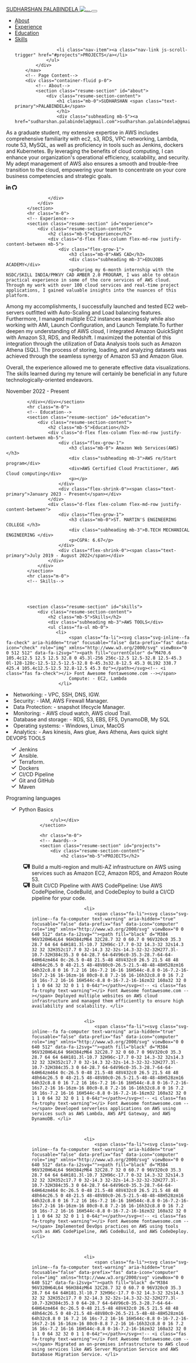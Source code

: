 
<html lang="en" class="fontawesome-i2svg-active fontawesome-i2svg-complete"><head>
        <meta charset="utf-8">
        <meta name="viewport" content="width=device-width, initial-scale=1, shrink-to-fit=no">
        <meta name="description" content="">
        <meta name="author" content="">
        <title>SUDHARSHAN PALABINDELA</title>
        <style type="text/css">:host,:root{--fa-font-solid:normal 900 1em/1 "Font Awesome 6 Solid";--fa-font-regular:normal 400 1em/1 "Font Awesome 6 Regular";--fa-font-light:normal 300 1em/1 "Font Awesome 6 Light";--fa-font-thin:normal 100 1em/1 "Font Awesome 6 Thin";--fa-font-duotone:normal 900 1em/1 "Font Awesome 6 Duotone";--fa-font-sharp-solid:normal 900 1em/1 "Font Awesome 6 Sharp";--fa-font-sharp-regular:normal 400 1em/1 "Font Awesome 6 Sharp";--fa-font-brands:normal 400 1em/1 "Font Awesome 6 Brands"}svg:not(:host).svg-inline--fa,svg:not(:root).svg-inline--fa{overflow:visible;box-sizing:content-box}.svg-inline--fa{display:var(--fa-display,inline-block);height:1em;overflow:visible;vertical-align:-.125em}.svg-inline--fa.fa-2xs{vertical-align:.1em}.svg-inline--fa.fa-xs{vertical-align:0}.svg-inline--fa.fa-sm{vertical-align:-.0714285705em}.svg-inline--fa.fa-lg{vertical-align:-.2em}.svg-inline--fa.fa-xl{vertical-align:-.25em}.svg-inline--fa.fa-2xl{vertical-align:-.3125em}.svg-inline--fa.fa-pull-left{margin-right:var(--fa-pull-margin,.3em);width:auto}.svg-inline--fa.fa-pull-right{margin-left:var(--fa-pull-margin,.3em);width:auto}.svg-inline--fa.fa-li{width:var(--fa-li-width,2em);top:.25em}.svg-inline--fa.fa-fw{width:var(--fa-fw-width,1.25em)}.fa-layers svg.svg-inline--fa{bottom:0;left:0;margin:auto;position:absolute;right:0;top:0}.fa-layers-counter,.fa-layers-text{display:inline-block;position:absolute;text-align:center}.fa-layers{display:inline-block;height:1em;position:relative;text-align:center;vertical-align:-.125em;width:1em}.fa-layers svg.svg-inline--fa{-webkit-transform-origin:center center;transform-origin:center center}.fa-layers-text{left:50%;top:50%;-webkit-transform:translate(-50%,-50%);transform:translate(-50%,-50%);-webkit-transform-origin:center center;transform-origin:center center}.fa-layers-counter{background-color:var(--fa-counter-background-color,#ff253a);border-radius:var(--fa-counter-border-radius,1em);box-sizing:border-box;color:var(--fa-inverse,#fff);line-height:var(--fa-counter-line-height,1);max-width:var(--fa-counter-max-width,5em);min-width:var(--fa-counter-min-width,1.5em);overflow:hidden;padding:var(--fa-counter-padding,.25em .5em);right:var(--fa-right,0);text-overflow:ellipsis;top:var(--fa-top,0);-webkit-transform:scale(var(--fa-counter-scale,.25));transform:scale(var(--fa-counter-scale,.25));-webkit-transform-origin:top right;transform-origin:top right}.fa-layers-bottom-right{bottom:var(--fa-bottom,0);right:var(--fa-right,0);top:auto;-webkit-transform:scale(var(--fa-layers-scale,.25));transform:scale(var(--fa-layers-scale,.25));-webkit-transform-origin:bottom right;transform-origin:bottom right}.fa-layers-bottom-left{bottom:var(--fa-bottom,0);left:var(--fa-left,0);right:auto;top:auto;-webkit-transform:scale(var(--fa-layers-scale,.25));transform:scale(var(--fa-layers-scale,.25));-webkit-transform-origin:bottom left;transform-origin:bottom left}.fa-layers-top-right{top:var(--fa-top,0);right:var(--fa-right,0);-webkit-transform:scale(var(--fa-layers-scale,.25));transform:scale(var(--fa-layers-scale,.25));-webkit-transform-origin:top right;transform-origin:top right}.fa-layers-top-left{left:var(--fa-left,0);right:auto;top:var(--fa-top,0);-webkit-transform:scale(var(--fa-layers-scale,.25));transform:scale(var(--fa-layers-scale,.25));-webkit-transform-origin:top left;transform-origin:top left}.fa-1x{font-size:1em}.fa-2x{font-size:2em}.fa-3x{font-size:3em}.fa-4x{font-size:4em}.fa-5x{font-size:5em}.fa-6x{font-size:6em}.fa-7x{font-size:7em}.fa-8x{font-size:8em}.fa-9x{font-size:9em}.fa-10x{font-size:10em}.fa-2xs{font-size:.625em;line-height:.1em;vertical-align:.225em}.fa-xs{font-size:.75em;line-height:.0833333337em;vertical-align:.125em}.fa-sm{font-size:.875em;line-height:.0714285718em;vertical-align:.0535714295em}.fa-lg{font-size:1.25em;line-height:.05em;vertical-align:-.075em}.fa-xl{font-size:1.5em;line-height:.0416666682em;vertical-align:-.125em}.fa-2xl{font-size:2em;line-height:.03125em;vertical-align:-.1875em}.fa-fw{text-align:center;width:1.25em}.fa-ul{list-style-type:none;margin-left:var(--fa-li-margin,2.5em);padding-left:0}.fa-ul>li{position:relative}.fa-li{left:calc(var(--fa-li-width,2em) * -1);position:absolute;text-align:center;width:var(--fa-li-width,2em);line-height:inherit}.fa-border{border-color:var(--fa-border-color,#eee);border-radius:var(--fa-border-radius,.1em);border-style:var(--fa-border-style,solid);border-width:var(--fa-border-width,.08em);padding:var(--fa-border-padding,.2em .25em .15em)}.fa-pull-left{float:left;margin-right:var(--fa-pull-margin,.3em)}.fa-pull-right{float:right;margin-left:var(--fa-pull-margin,.3em)}.fa-beat{-webkit-animation-name:fa-beat;animation-name:fa-beat;-webkit-animation-delay:var(--fa-animation-delay,0s);animation-delay:var(--fa-animation-delay,0s);-webkit-animation-direction:var(--fa-animation-direction,normal);animation-direction:var(--fa-animation-direction,normal);-webkit-animation-duration:var(--fa-animation-duration,1s);animation-duration:var(--fa-animation-duration,1s);-webkit-animation-iteration-count:var(--fa-animation-iteration-count,infinite);animation-iteration-count:var(--fa-animation-iteration-count,infinite);-webkit-animation-timing-function:var(--fa-animation-timing,ease-in-out);animation-timing-function:var(--fa-animation-timing,ease-in-out)}.fa-bounce{-webkit-animation-name:fa-bounce;animation-name:fa-bounce;-webkit-animation-delay:var(--fa-animation-delay,0s);animation-delay:var(--fa-animation-delay,0s);-webkit-animation-direction:var(--fa-animation-direction,normal);animation-direction:var(--fa-animation-direction,normal);-webkit-animation-duration:var(--fa-animation-duration,1s);animation-duration:var(--fa-animation-duration,1s);-webkit-animation-iteration-count:var(--fa-animation-iteration-count,infinite);animation-iteration-count:var(--fa-animation-iteration-count,infinite);-webkit-animation-timing-function:var(--fa-animation-timing,cubic-bezier(.28,.84,.42,1));animation-timing-function:var(--fa-animation-timing,cubic-bezier(.28,.84,.42,1))}.fa-fade{-webkit-animation-name:fa-fade;animation-name:fa-fade;-webkit-animation-delay:var(--fa-animation-delay,0s);animation-delay:var(--fa-animation-delay,0s);-webkit-animation-direction:var(--fa-animation-direction,normal);animation-direction:var(--fa-animation-direction,normal);-webkit-animation-duration:var(--fa-animation-duration,1s);animation-duration:var(--fa-animation-duration,1s);-webkit-animation-iteration-count:var(--fa-animation-iteration-count,infinite);animation-iteration-count:var(--fa-animation-iteration-count,infinite);-webkit-animation-timing-function:var(--fa-animation-timing,cubic-bezier(.4,0,.6,1));animation-timing-function:var(--fa-animation-timing,cubic-bezier(.4,0,.6,1))}.fa-beat-fade{-webkit-animation-name:fa-beat-fade;animation-name:fa-beat-fade;-webkit-animation-delay:var(--fa-animation-delay,0s);animation-delay:var(--fa-animation-delay,0s);-webkit-animation-direction:var(--fa-animation-direction,normal);animation-direction:var(--fa-animation-direction,normal);-webkit-animation-duration:var(--fa-animation-duration,1s);animation-duration:var(--fa-animation-duration,1s);-webkit-animation-iteration-count:var(--fa-animation-iteration-count,infinite);animation-iteration-count:var(--fa-animation-iteration-count,infinite);-webkit-animation-timing-function:var(--fa-animation-timing,cubic-bezier(.4,0,.6,1));animation-timing-function:var(--fa-animation-timing,cubic-bezier(.4,0,.6,1))}.fa-flip{-webkit-animation-name:fa-flip;animation-name:fa-flip;-webkit-animation-delay:var(--fa-animation-delay,0s);animation-delay:var(--fa-animation-delay,0s);-webkit-animation-direction:var(--fa-animation-direction,normal);animation-direction:var(--fa-animation-direction,normal);-webkit-animation-duration:var(--fa-animation-duration,1s);animation-duration:var(--fa-animation-duration,1s);-webkit-animation-iteration-count:var(--fa-animation-iteration-count,infinite);animation-iteration-count:var(--fa-animation-iteration-count,infinite);-webkit-animation-timing-function:var(--fa-animation-timing,ease-in-out);animation-timing-function:var(--fa-animation-timing,ease-in-out)}.fa-shake{-webkit-animation-name:fa-shake;animation-name:fa-shake;-webkit-animation-delay:var(--fa-animation-delay,0s);animation-delay:var(--fa-animation-delay,0s);-webkit-animation-direction:var(--fa-animation-direction,normal);animation-direction:var(--fa-animation-direction,normal);-webkit-animation-duration:var(--fa-animation-duration,1s);animation-duration:var(--fa-animation-duration,1s);-webkit-animation-iteration-count:var(--fa-animation-iteration-count,infinite);animation-iteration-count:var(--fa-animation-iteration-count,infinite);-webkit-animation-timing-function:var(--fa-animation-timing,linear);animation-timing-function:var(--fa-animation-timing,linear)}.fa-spin{-webkit-animation-name:fa-spin;animation-name:fa-spin;-webkit-animation-delay:var(--fa-animation-delay,0s);animation-delay:var(--fa-animation-delay,0s);-webkit-animation-direction:var(--fa-animation-direction,normal);animation-direction:var(--fa-animation-direction,normal);-webkit-animation-duration:var(--fa-animation-duration,2s);animation-duration:var(--fa-animation-duration,2s);-webkit-animation-iteration-count:var(--fa-animation-iteration-count,infinite);animation-iteration-count:var(--fa-animation-iteration-count,infinite);-webkit-animation-timing-function:var(--fa-animation-timing,linear);animation-timing-function:var(--fa-animation-timing,linear)}.fa-spin-reverse{--fa-animation-direction:reverse}.fa-pulse,.fa-spin-pulse{-webkit-animation-name:fa-spin;animation-name:fa-spin;-webkit-animation-direction:var(--fa-animation-direction,normal);animation-direction:var(--fa-animation-direction,normal);-webkit-animation-duration:var(--fa-animation-duration,1s);animation-duration:var(--fa-animation-duration,1s);-webkit-animation-iteration-count:var(--fa-animation-iteration-count,infinite);animation-iteration-count:var(--fa-animation-iteration-count,infinite);-webkit-animation-timing-function:var(--fa-animation-timing,steps(8));animation-timing-function:var(--fa-animation-timing,steps(8))}@media (prefers-reduced-motion:reduce){.fa-beat,.fa-beat-fade,.fa-bounce,.fa-fade,.fa-flip,.fa-pulse,.fa-shake,.fa-spin,.fa-spin-pulse{-webkit-animation-delay:-1ms;animation-delay:-1ms;-webkit-animation-duration:1ms;animation-duration:1ms;-webkit-animation-iteration-count:1;animation-iteration-count:1;-webkit-transition-delay:0s;transition-delay:0s;-webkit-transition-duration:0s;transition-duration:0s}}@-webkit-keyframes fa-beat{0%,90%{-webkit-transform:scale(1);transform:scale(1)}45%{-webkit-transform:scale(var(--fa-beat-scale,1.25));transform:scale(var(--fa-beat-scale,1.25))}}@keyframes fa-beat{0%,90%{-webkit-transform:scale(1);transform:scale(1)}45%{-webkit-transform:scale(var(--fa-beat-scale,1.25));transform:scale(var(--fa-beat-scale,1.25))}}@-webkit-keyframes fa-bounce{0%{-webkit-transform:scale(1,1) translateY(0);transform:scale(1,1) translateY(0)}10%{-webkit-transform:scale(var(--fa-bounce-start-scale-x,1.1),var(--fa-bounce-start-scale-y,.9)) translateY(0);transform:scale(var(--fa-bounce-start-scale-x,1.1),var(--fa-bounce-start-scale-y,.9)) translateY(0)}30%{-webkit-transform:scale(var(--fa-bounce-jump-scale-x,.9),var(--fa-bounce-jump-scale-y,1.1)) translateY(var(--fa-bounce-height,-.5em));transform:scale(var(--fa-bounce-jump-scale-x,.9),var(--fa-bounce-jump-scale-y,1.1)) translateY(var(--fa-bounce-height,-.5em))}50%{-webkit-transform:scale(var(--fa-bounce-land-scale-x,1.05),var(--fa-bounce-land-scale-y,.95)) translateY(0);transform:scale(var(--fa-bounce-land-scale-x,1.05),var(--fa-bounce-land-scale-y,.95)) translateY(0)}57%{-webkit-transform:scale(1,1) translateY(var(--fa-bounce-rebound,-.125em));transform:scale(1,1) translateY(var(--fa-bounce-rebound,-.125em))}64%{-webkit-transform:scale(1,1) translateY(0);transform:scale(1,1) translateY(0)}100%{-webkit-transform:scale(1,1) translateY(0);transform:scale(1,1) translateY(0)}}@keyframes fa-bounce{0%{-webkit-transform:scale(1,1) translateY(0);transform:scale(1,1) translateY(0)}10%{-webkit-transform:scale(var(--fa-bounce-start-scale-x,1.1),var(--fa-bounce-start-scale-y,.9)) translateY(0);transform:scale(var(--fa-bounce-start-scale-x,1.1),var(--fa-bounce-start-scale-y,.9)) translateY(0)}30%{-webkit-transform:scale(var(--fa-bounce-jump-scale-x,.9),var(--fa-bounce-jump-scale-y,1.1)) translateY(var(--fa-bounce-height,-.5em));transform:scale(var(--fa-bounce-jump-scale-x,.9),var(--fa-bounce-jump-scale-y,1.1)) translateY(var(--fa-bounce-height,-.5em))}50%{-webkit-transform:scale(var(--fa-bounce-land-scale-x,1.05),var(--fa-bounce-land-scale-y,.95)) translateY(0);transform:scale(var(--fa-bounce-land-scale-x,1.05),var(--fa-bounce-land-scale-y,.95)) translateY(0)}57%{-webkit-transform:scale(1,1) translateY(var(--fa-bounce-rebound,-.125em));transform:scale(1,1) translateY(var(--fa-bounce-rebound,-.125em))}64%{-webkit-transform:scale(1,1) translateY(0);transform:scale(1,1) translateY(0)}100%{-webkit-transform:scale(1,1) translateY(0);transform:scale(1,1) translateY(0)}}@-webkit-keyframes fa-fade{50%{opacity:var(--fa-fade-opacity,.4)}}@keyframes fa-fade{50%{opacity:var(--fa-fade-opacity,.4)}}@-webkit-keyframes fa-beat-fade{0%,100%{opacity:var(--fa-beat-fade-opacity,.4);-webkit-transform:scale(1);transform:scale(1)}50%{opacity:1;-webkit-transform:scale(var(--fa-beat-fade-scale,1.125));transform:scale(var(--fa-beat-fade-scale,1.125))}}@keyframes fa-beat-fade{0%,100%{opacity:var(--fa-beat-fade-opacity,.4);-webkit-transform:scale(1);transform:scale(1)}50%{opacity:1;-webkit-transform:scale(var(--fa-beat-fade-scale,1.125));transform:scale(var(--fa-beat-fade-scale,1.125))}}@-webkit-keyframes fa-flip{50%{-webkit-transform:rotate3d(var(--fa-flip-x,0),var(--fa-flip-y,1),var(--fa-flip-z,0),var(--fa-flip-angle,-180deg));transform:rotate3d(var(--fa-flip-x,0),var(--fa-flip-y,1),var(--fa-flip-z,0),var(--fa-flip-angle,-180deg))}}@keyframes fa-flip{50%{-webkit-transform:rotate3d(var(--fa-flip-x,0),var(--fa-flip-y,1),var(--fa-flip-z,0),var(--fa-flip-angle,-180deg));transform:rotate3d(var(--fa-flip-x,0),var(--fa-flip-y,1),var(--fa-flip-z,0),var(--fa-flip-angle,-180deg))}}@-webkit-keyframes fa-shake{0%{-webkit-transform:rotate(-15deg);transform:rotate(-15deg)}4%{-webkit-transform:rotate(15deg);transform:rotate(15deg)}24%,8%{-webkit-transform:rotate(-18deg);transform:rotate(-18deg)}12%,28%{-webkit-transform:rotate(18deg);transform:rotate(18deg)}16%{-webkit-transform:rotate(-22deg);transform:rotate(-22deg)}20%{-webkit-transform:rotate(22deg);transform:rotate(22deg)}32%{-webkit-transform:rotate(-12deg);transform:rotate(-12deg)}36%{-webkit-transform:rotate(12deg);transform:rotate(12deg)}100%,40%{-webkit-transform:rotate(0);transform:rotate(0)}}@keyframes fa-shake{0%{-webkit-transform:rotate(-15deg);transform:rotate(-15deg)}4%{-webkit-transform:rotate(15deg);transform:rotate(15deg)}24%,8%{-webkit-transform:rotate(-18deg);transform:rotate(-18deg)}12%,28%{-webkit-transform:rotate(18deg);transform:rotate(18deg)}16%{-webkit-transform:rotate(-22deg);transform:rotate(-22deg)}20%{-webkit-transform:rotate(22deg);transform:rotate(22deg)}32%{-webkit-transform:rotate(-12deg);transform:rotate(-12deg)}36%{-webkit-transform:rotate(12deg);transform:rotate(12deg)}100%,40%{-webkit-transform:rotate(0);transform:rotate(0)}}@-webkit-keyframes fa-spin{0%{-webkit-transform:rotate(0);transform:rotate(0)}100%{-webkit-transform:rotate(360deg);transform:rotate(360deg)}}@keyframes fa-spin{0%{-webkit-transform:rotate(0);transform:rotate(0)}100%{-webkit-transform:rotate(360deg);transform:rotate(360deg)}}.fa-rotate-90{-webkit-transform:rotate(90deg);transform:rotate(90deg)}.fa-rotate-180{-webkit-transform:rotate(180deg);transform:rotate(180deg)}.fa-rotate-270{-webkit-transform:rotate(270deg);transform:rotate(270deg)}.fa-flip-horizontal{-webkit-transform:scale(-1,1);transform:scale(-1,1)}.fa-flip-vertical{-webkit-transform:scale(1,-1);transform:scale(1,-1)}.fa-flip-both,.fa-flip-horizontal.fa-flip-vertical{-webkit-transform:scale(-1,-1);transform:scale(-1,-1)}.fa-rotate-by{-webkit-transform:rotate(var(--fa-rotate-angle,none));transform:rotate(var(--fa-rotate-angle,none))}.fa-stack{display:inline-block;vertical-align:middle;height:2em;position:relative;width:2.5em}.fa-stack-1x,.fa-stack-2x{bottom:0;left:0;margin:auto;position:absolute;right:0;top:0;z-index:var(--fa-stack-z-index,auto)}.svg-inline--fa.fa-stack-1x{height:1em;width:1.25em}.svg-inline--fa.fa-stack-2x{height:2em;width:2.5em}.fa-inverse{color:var(--fa-inverse,#fff)}.fa-sr-only,.sr-only{position:absolute;width:1px;height:1px;padding:0;margin:-1px;overflow:hidden;clip:rect(0,0,0,0);white-space:nowrap;border-width:0}.fa-sr-only-focusable:not(:focus),.sr-only-focusable:not(:focus){position:absolute;width:1px;height:1px;padding:0;margin:-1px;overflow:hidden;clip:rect(0,0,0,0);white-space:nowrap;border-width:0}.svg-inline--fa .fa-primary{fill:var(--fa-primary-color,currentColor);opacity:var(--fa-primary-opacity,1)}.svg-inline--fa .fa-secondary{fill:var(--fa-secondary-color,currentColor);opacity:var(--fa-secondary-opacity,.4)}.svg-inline--fa.fa-swap-opacity .fa-primary{opacity:var(--fa-secondary-opacity,.4)}.svg-inline--fa.fa-swap-opacity .fa-secondary{opacity:var(--fa-primary-opacity,1)}.svg-inline--fa mask .fa-primary,.svg-inline--fa mask .fa-secondary{fill:#000}.fa-duotone.fa-inverse,.fad.fa-inverse{color:var(--fa-inverse,#fff)}</style><style type="text/css">:host,:root{--fa-font-solid:normal 900 1em/1 "Font Awesome 6 Solid";--fa-font-regular:normal 400 1em/1 "Font Awesome 6 Regular";--fa-font-light:normal 300 1em/1 "Font Awesome 6 Light";--fa-font-thin:normal 100 1em/1 "Font Awesome 6 Thin";--fa-font-duotone:normal 900 1em/1 "Font Awesome 6 Duotone";--fa-font-sharp-solid:normal 900 1em/1 "Font Awesome 6 Sharp";--fa-font-sharp-regular:normal 400 1em/1 "Font Awesome 6 Sharp";--fa-font-brands:normal 400 1em/1 "Font Awesome 6 Brands"}svg:not(:host).svg-inline--fa,svg:not(:root).svg-inline--fa{overflow:visible;box-sizing:content-box}.svg-inline--fa{display:var(--fa-display,inline-block);height:1em;overflow:visible;vertical-align:-.125em}.svg-inline--fa.fa-2xs{vertical-align:.1em}.svg-inline--fa.fa-xs{vertical-align:0}.svg-inline--fa.fa-sm{vertical-align:-.0714285705em}.svg-inline--fa.fa-lg{vertical-align:-.2em}.svg-inline--fa.fa-xl{vertical-align:-.25em}.svg-inline--fa.fa-2xl{vertical-align:-.3125em}.svg-inline--fa.fa-pull-left{margin-right:var(--fa-pull-margin,.3em);width:auto}.svg-inline--fa.fa-pull-right{margin-left:var(--fa-pull-margin,.3em);width:auto}.svg-inline--fa.fa-li{width:var(--fa-li-width,2em);top:.25em}.svg-inline--fa.fa-fw{width:var(--fa-fw-width,1.25em)}.fa-layers svg.svg-inline--fa{bottom:0;left:0;margin:auto;position:absolute;right:0;top:0}.fa-layers-counter,.fa-layers-text{display:inline-block;position:absolute;text-align:center}.fa-layers{display:inline-block;height:1em;position:relative;text-align:center;vertical-align:-.125em;width:1em}.fa-layers svg.svg-inline--fa{-webkit-transform-origin:center center;transform-origin:center center}.fa-layers-text{left:50%;top:50%;-webkit-transform:translate(-50%,-50%);transform:translate(-50%,-50%);-webkit-transform-origin:center center;transform-origin:center center}.fa-layers-counter{background-color:var(--fa-counter-background-color,#ff253a);border-radius:var(--fa-counter-border-radius,1em);box-sizing:border-box;color:var(--fa-inverse,#fff);line-height:var(--fa-counter-line-height,1);max-width:var(--fa-counter-max-width,5em);min-width:var(--fa-counter-min-width,1.5em);overflow:hidden;padding:var(--fa-counter-padding,.25em .5em);right:var(--fa-right,0);text-overflow:ellipsis;top:var(--fa-top,0);-webkit-transform:scale(var(--fa-counter-scale,.25));transform:scale(var(--fa-counter-scale,.25));-webkit-transform-origin:top right;transform-origin:top right}.fa-layers-bottom-right{bottom:var(--fa-bottom,0);right:var(--fa-right,0);top:auto;-webkit-transform:scale(var(--fa-layers-scale,.25));transform:scale(var(--fa-layers-scale,.25));-webkit-transform-origin:bottom right;transform-origin:bottom right}.fa-layers-bottom-left{bottom:var(--fa-bottom,0);left:var(--fa-left,0);right:auto;top:auto;-webkit-transform:scale(var(--fa-layers-scale,.25));transform:scale(var(--fa-layers-scale,.25));-webkit-transform-origin:bottom left;transform-origin:bottom left}.fa-layers-top-right{top:var(--fa-top,0);right:var(--fa-right,0);-webkit-transform:scale(var(--fa-layers-scale,.25));transform:scale(var(--fa-layers-scale,.25));-webkit-transform-origin:top right;transform-origin:top right}.fa-layers-top-left{left:var(--fa-left,0);right:auto;top:var(--fa-top,0);-webkit-transform:scale(var(--fa-layers-scale,.25));transform:scale(var(--fa-layers-scale,.25));-webkit-transform-origin:top left;transform-origin:top left}.fa-1x{font-size:1em}.fa-2x{font-size:2em}.fa-3x{font-size:3em}.fa-4x{font-size:4em}.fa-5x{font-size:5em}.fa-6x{font-size:6em}.fa-7x{font-size:7em}.fa-8x{font-size:8em}.fa-9x{font-size:9em}.fa-10x{font-size:10em}.fa-2xs{font-size:.625em;line-height:.1em;vertical-align:.225em}.fa-xs{font-size:.75em;line-height:.0833333337em;vertical-align:.125em}.fa-sm{font-size:.875em;line-height:.0714285718em;vertical-align:.0535714295em}.fa-lg{font-size:1.25em;line-height:.05em;vertical-align:-.075em}.fa-xl{font-size:1.5em;line-height:.0416666682em;vertical-align:-.125em}.fa-2xl{font-size:2em;line-height:.03125em;vertical-align:-.1875em}.fa-fw{text-align:center;width:1.25em}.fa-ul{list-style-type:none;margin-left:var(--fa-li-margin,2.5em);padding-left:0}.fa-ul>li{position:relative}.fa-li{left:calc(var(--fa-li-width,2em) * -1);position:absolute;text-align:center;width:var(--fa-li-width,2em);line-height:inherit}.fa-border{border-color:var(--fa-border-color,#eee);border-radius:var(--fa-border-radius,.1em);border-style:var(--fa-border-style,solid);border-width:var(--fa-border-width,.08em);padding:var(--fa-border-padding,.2em .25em .15em)}.fa-pull-left{float:left;margin-right:var(--fa-pull-margin,.3em)}.fa-pull-right{float:right;margin-left:var(--fa-pull-margin,.3em)}.fa-beat{-webkit-animation-name:fa-beat;animation-name:fa-beat;-webkit-animation-delay:var(--fa-animation-delay,0s);animation-delay:var(--fa-animation-delay,0s);-webkit-animation-direction:var(--fa-animation-direction,normal);animation-direction:var(--fa-animation-direction,normal);-webkit-animation-duration:var(--fa-animation-duration,1s);animation-duration:var(--fa-animation-duration,1s);-webkit-animation-iteration-count:var(--fa-animation-iteration-count,infinite);animation-iteration-count:var(--fa-animation-iteration-count,infinite);-webkit-animation-timing-function:var(--fa-animation-timing,ease-in-out);animation-timing-function:var(--fa-animation-timing,ease-in-out)}.fa-bounce{-webkit-animation-name:fa-bounce;animation-name:fa-bounce;-webkit-animation-delay:var(--fa-animation-delay,0s);animation-delay:var(--fa-animation-delay,0s);-webkit-animation-direction:var(--fa-animation-direction,normal);animation-direction:var(--fa-animation-direction,normal);-webkit-animation-duration:var(--fa-animation-duration,1s);animation-duration:var(--fa-animation-duration,1s);-webkit-animation-iteration-count:var(--fa-animation-iteration-count,infinite);animation-iteration-count:var(--fa-animation-iteration-count,infinite);-webkit-animation-timing-function:var(--fa-animation-timing,cubic-bezier(.28,.84,.42,1));animation-timing-function:var(--fa-animation-timing,cubic-bezier(.28,.84,.42,1))}.fa-fade{-webkit-animation-name:fa-fade;animation-name:fa-fade;-webkit-animation-delay:var(--fa-animation-delay,0s);animation-delay:var(--fa-animation-delay,0s);-webkit-animation-direction:var(--fa-animation-direction,normal);animation-direction:var(--fa-animation-direction,normal);-webkit-animation-duration:var(--fa-animation-duration,1s);animation-duration:var(--fa-animation-duration,1s);-webkit-animation-iteration-count:var(--fa-animation-iteration-count,infinite);animation-iteration-count:var(--fa-animation-iteration-count,infinite);-webkit-animation-timing-function:var(--fa-animation-timing,cubic-bezier(.4,0,.6,1));animation-timing-function:var(--fa-animation-timing,cubic-bezier(.4,0,.6,1))}.fa-beat-fade{-webkit-animation-name:fa-beat-fade;animation-name:fa-beat-fade;-webkit-animation-delay:var(--fa-animation-delay,0s);animation-delay:var(--fa-animation-delay,0s);-webkit-animation-direction:var(--fa-animation-direction,normal);animation-direction:var(--fa-animation-direction,normal);-webkit-animation-duration:var(--fa-animation-duration,1s);animation-duration:var(--fa-animation-duration,1s);-webkit-animation-iteration-count:var(--fa-animation-iteration-count,infinite);animation-iteration-count:var(--fa-animation-iteration-count,infinite);-webkit-animation-timing-function:var(--fa-animation-timing,cubic-bezier(.4,0,.6,1));animation-timing-function:var(--fa-animation-timing,cubic-bezier(.4,0,.6,1))}.fa-flip{-webkit-animation-name:fa-flip;animation-name:fa-flip;-webkit-animation-delay:var(--fa-animation-delay,0s);animation-delay:var(--fa-animation-delay,0s);-webkit-animation-direction:var(--fa-animation-direction,normal);animation-direction:var(--fa-animation-direction,normal);-webkit-animation-duration:var(--fa-animation-duration,1s);animation-duration:var(--fa-animation-duration,1s);-webkit-animation-iteration-count:var(--fa-animation-iteration-count,infinite);animation-iteration-count:var(--fa-animation-iteration-count,infinite);-webkit-animation-timing-function:var(--fa-animation-timing,ease-in-out);animation-timing-function:var(--fa-animation-timing,ease-in-out)}.fa-shake{-webkit-animation-name:fa-shake;animation-name:fa-shake;-webkit-animation-delay:var(--fa-animation-delay,0s);animation-delay:var(--fa-animation-delay,0s);-webkit-animation-direction:var(--fa-animation-direction,normal);animation-direction:var(--fa-animation-direction,normal);-webkit-animation-duration:var(--fa-animation-duration,1s);animation-duration:var(--fa-animation-duration,1s);-webkit-animation-iteration-count:var(--fa-animation-iteration-count,infinite);animation-iteration-count:var(--fa-animation-iteration-count,infinite);-webkit-animation-timing-function:var(--fa-animation-timing,linear);animation-timing-function:var(--fa-animation-timing,linear)}.fa-spin{-webkit-animation-name:fa-spin;animation-name:fa-spin;-webkit-animation-delay:var(--fa-animation-delay,0s);animation-delay:var(--fa-animation-delay,0s);-webkit-animation-direction:var(--fa-animation-direction,normal);animation-direction:var(--fa-animation-direction,normal);-webkit-animation-duration:var(--fa-animation-duration,2s);animation-duration:var(--fa-animation-duration,2s);-webkit-animation-iteration-count:var(--fa-animation-iteration-count,infinite);animation-iteration-count:var(--fa-animation-iteration-count,infinite);-webkit-animation-timing-function:var(--fa-animation-timing,linear);animation-timing-function:var(--fa-animation-timing,linear)}.fa-spin-reverse{--fa-animation-direction:reverse}.fa-pulse,.fa-spin-pulse{-webkit-animation-name:fa-spin;animation-name:fa-spin;-webkit-animation-direction:var(--fa-animation-direction,normal);animation-direction:var(--fa-animation-direction,normal);-webkit-animation-duration:var(--fa-animation-duration,1s);animation-duration:var(--fa-animation-duration,1s);-webkit-animation-iteration-count:var(--fa-animation-iteration-count,infinite);animation-iteration-count:var(--fa-animation-iteration-count,infinite);-webkit-animation-timing-function:var(--fa-animation-timing,steps(8));animation-timing-function:var(--fa-animation-timing,steps(8))}@media (prefers-reduced-motion:reduce){.fa-beat,.fa-beat-fade,.fa-bounce,.fa-fade,.fa-flip,.fa-pulse,.fa-shake,.fa-spin,.fa-spin-pulse{-webkit-animation-delay:-1ms;animation-delay:-1ms;-webkit-animation-duration:1ms;animation-duration:1ms;-webkit-animation-iteration-count:1;animation-iteration-count:1;-webkit-transition-delay:0s;transition-delay:0s;-webkit-transition-duration:0s;transition-duration:0s}}@-webkit-keyframes fa-beat{0%,90%{-webkit-transform:scale(1);transform:scale(1)}45%{-webkit-transform:scale(var(--fa-beat-scale,1.25));transform:scale(var(--fa-beat-scale,1.25))}}@keyframes fa-beat{0%,90%{-webkit-transform:scale(1);transform:scale(1)}45%{-webkit-transform:scale(var(--fa-beat-scale,1.25));transform:scale(var(--fa-beat-scale,1.25))}}@-webkit-keyframes fa-bounce{0%{-webkit-transform:scale(1,1) translateY(0);transform:scale(1,1) translateY(0)}10%{-webkit-transform:scale(var(--fa-bounce-start-scale-x,1.1),var(--fa-bounce-start-scale-y,.9)) translateY(0);transform:scale(var(--fa-bounce-start-scale-x,1.1),var(--fa-bounce-start-scale-y,.9)) translateY(0)}30%{-webkit-transform:scale(var(--fa-bounce-jump-scale-x,.9),var(--fa-bounce-jump-scale-y,1.1)) translateY(var(--fa-bounce-height,-.5em));transform:scale(var(--fa-bounce-jump-scale-x,.9),var(--fa-bounce-jump-scale-y,1.1)) translateY(var(--fa-bounce-height,-.5em))}50%{-webkit-transform:scale(var(--fa-bounce-land-scale-x,1.05),var(--fa-bounce-land-scale-y,.95)) translateY(0);transform:scale(var(--fa-bounce-land-scale-x,1.05),var(--fa-bounce-land-scale-y,.95)) translateY(0)}57%{-webkit-transform:scale(1,1) translateY(var(--fa-bounce-rebound,-.125em));transform:scale(1,1) translateY(var(--fa-bounce-rebound,-.125em))}64%{-webkit-transform:scale(1,1) translateY(0);transform:scale(1,1) translateY(0)}100%{-webkit-transform:scale(1,1) translateY(0);transform:scale(1,1) translateY(0)}}@keyframes fa-bounce{0%{-webkit-transform:scale(1,1) translateY(0);transform:scale(1,1) translateY(0)}10%{-webkit-transform:scale(var(--fa-bounce-start-scale-x,1.1),var(--fa-bounce-start-scale-y,.9)) translateY(0);transform:scale(var(--fa-bounce-start-scale-x,1.1),var(--fa-bounce-start-scale-y,.9)) translateY(0)}30%{-webkit-transform:scale(var(--fa-bounce-jump-scale-x,.9),var(--fa-bounce-jump-scale-y,1.1)) translateY(var(--fa-bounce-height,-.5em));transform:scale(var(--fa-bounce-jump-scale-x,.9),var(--fa-bounce-jump-scale-y,1.1)) translateY(var(--fa-bounce-height,-.5em))}50%{-webkit-transform:scale(var(--fa-bounce-land-scale-x,1.05),var(--fa-bounce-land-scale-y,.95)) translateY(0);transform:scale(var(--fa-bounce-land-scale-x,1.05),var(--fa-bounce-land-scale-y,.95)) translateY(0)}57%{-webkit-transform:scale(1,1) translateY(var(--fa-bounce-rebound,-.125em));transform:scale(1,1) translateY(var(--fa-bounce-rebound,-.125em))}64%{-webkit-transform:scale(1,1) translateY(0);transform:scale(1,1) translateY(0)}100%{-webkit-transform:scale(1,1) translateY(0);transform:scale(1,1) translateY(0)}}@-webkit-keyframes fa-fade{50%{opacity:var(--fa-fade-opacity,.4)}}@keyframes fa-fade{50%{opacity:var(--fa-fade-opacity,.4)}}@-webkit-keyframes fa-beat-fade{0%,100%{opacity:var(--fa-beat-fade-opacity,.4);-webkit-transform:scale(1);transform:scale(1)}50%{opacity:1;-webkit-transform:scale(var(--fa-beat-fade-scale,1.125));transform:scale(var(--fa-beat-fade-scale,1.125))}}@keyframes fa-beat-fade{0%,100%{opacity:var(--fa-beat-fade-opacity,.4);-webkit-transform:scale(1);transform:scale(1)}50%{opacity:1;-webkit-transform:scale(var(--fa-beat-fade-scale,1.125));transform:scale(var(--fa-beat-fade-scale,1.125))}}@-webkit-keyframes fa-flip{50%{-webkit-transform:rotate3d(var(--fa-flip-x,0),var(--fa-flip-y,1),var(--fa-flip-z,0),var(--fa-flip-angle,-180deg));transform:rotate3d(var(--fa-flip-x,0),var(--fa-flip-y,1),var(--fa-flip-z,0),var(--fa-flip-angle,-180deg))}}@keyframes fa-flip{50%{-webkit-transform:rotate3d(var(--fa-flip-x,0),var(--fa-flip-y,1),var(--fa-flip-z,0),var(--fa-flip-angle,-180deg));transform:rotate3d(var(--fa-flip-x,0),var(--fa-flip-y,1),var(--fa-flip-z,0),var(--fa-flip-angle,-180deg))}}@-webkit-keyframes fa-shake{0%{-webkit-transform:rotate(-15deg);transform:rotate(-15deg)}4%{-webkit-transform:rotate(15deg);transform:rotate(15deg)}24%,8%{-webkit-transform:rotate(-18deg);transform:rotate(-18deg)}12%,28%{-webkit-transform:rotate(18deg);transform:rotate(18deg)}16%{-webkit-transform:rotate(-22deg);transform:rotate(-22deg)}20%{-webkit-transform:rotate(22deg);transform:rotate(22deg)}32%{-webkit-transform:rotate(-12deg);transform:rotate(-12deg)}36%{-webkit-transform:rotate(12deg);transform:rotate(12deg)}100%,40%{-webkit-transform:rotate(0);transform:rotate(0)}}@keyframes fa-shake{0%{-webkit-transform:rotate(-15deg);transform:rotate(-15deg)}4%{-webkit-transform:rotate(15deg);transform:rotate(15deg)}24%,8%{-webkit-transform:rotate(-18deg);transform:rotate(-18deg)}12%,28%{-webkit-transform:rotate(18deg);transform:rotate(18deg)}16%{-webkit-transform:rotate(-22deg);transform:rotate(-22deg)}20%{-webkit-transform:rotate(22deg);transform:rotate(22deg)}32%{-webkit-transform:rotate(-12deg);transform:rotate(-12deg)}36%{-webkit-transform:rotate(12deg);transform:rotate(12deg)}100%,40%{-webkit-transform:rotate(0);transform:rotate(0)}}@-webkit-keyframes fa-spin{0%{-webkit-transform:rotate(0);transform:rotate(0)}100%{-webkit-transform:rotate(360deg);transform:rotate(360deg)}}@keyframes fa-spin{0%{-webkit-transform:rotate(0);transform:rotate(0)}100%{-webkit-transform:rotate(360deg);transform:rotate(360deg)}}.fa-rotate-90{-webkit-transform:rotate(90deg);transform:rotate(90deg)}.fa-rotate-180{-webkit-transform:rotate(180deg);transform:rotate(180deg)}.fa-rotate-270{-webkit-transform:rotate(270deg);transform:rotate(270deg)}.fa-flip-horizontal{-webkit-transform:scale(-1,1);transform:scale(-1,1)}.fa-flip-vertical{-webkit-transform:scale(1,-1);transform:scale(1,-1)}.fa-flip-both,.fa-flip-horizontal.fa-flip-vertical{-webkit-transform:scale(-1,-1);transform:scale(-1,-1)}.fa-rotate-by{-webkit-transform:rotate(var(--fa-rotate-angle,none));transform:rotate(var(--fa-rotate-angle,none))}.fa-stack{display:inline-block;vertical-align:middle;height:2em;position:relative;width:2.5em}.fa-stack-1x,.fa-stack-2x{bottom:0;left:0;margin:auto;position:absolute;right:0;top:0;z-index:var(--fa-stack-z-index,auto)}.svg-inline--fa.fa-stack-1x{height:1em;width:1.25em}.svg-inline--fa.fa-stack-2x{height:2em;width:2.5em}.fa-inverse{color:var(--fa-inverse,#fff)}.fa-sr-only,.sr-only{position:absolute;width:1px;height:1px;padding:0;margin:-1px;overflow:hidden;clip:rect(0,0,0,0);white-space:nowrap;border-width:0}.fa-sr-only-focusable:not(:focus),.sr-only-focusable:not(:focus){position:absolute;width:1px;height:1px;padding:0;margin:-1px;overflow:hidden;clip:rect(0,0,0,0);white-space:nowrap;border-width:0}.svg-inline--fa .fa-primary{fill:var(--fa-primary-color,currentColor);opacity:var(--fa-primary-opacity,1)}.svg-inline--fa .fa-secondary{fill:var(--fa-secondary-color,currentColor);opacity:var(--fa-secondary-opacity,.4)}.svg-inline--fa.fa-swap-opacity .fa-primary{opacity:var(--fa-secondary-opacity,.4)}.svg-inline--fa.fa-swap-opacity .fa-secondary{opacity:var(--fa-primary-opacity,1)}.svg-inline--fa mask .fa-primary,.svg-inline--fa mask .fa-secondary{fill:#000}.fa-duotone.fa-inverse,.fad.fa-inverse{color:var(--fa-inverse,#fff)}</style><style type="text/css">:host,:root{--fa-font-solid:normal 900 1em/1 "Font Awesome 6 Solid";--fa-font-regular:normal 400 1em/1 "Font Awesome 6 Regular";--fa-font-light:normal 300 1em/1 "Font Awesome 6 Light";--fa-font-thin:normal 100 1em/1 "Font Awesome 6 Thin";--fa-font-duotone:normal 900 1em/1 "Font Awesome 6 Duotone";--fa-font-sharp-solid:normal 900 1em/1 "Font Awesome 6 Sharp";--fa-font-sharp-regular:normal 400 1em/1 "Font Awesome 6 Sharp";--fa-font-brands:normal 400 1em/1 "Font Awesome 6 Brands"}svg:not(:host).svg-inline--fa,svg:not(:root).svg-inline--fa{overflow:visible;box-sizing:content-box}.svg-inline--fa{display:var(--fa-display,inline-block);height:1em;overflow:visible;vertical-align:-.125em}.svg-inline--fa.fa-2xs{vertical-align:.1em}.svg-inline--fa.fa-xs{vertical-align:0}.svg-inline--fa.fa-sm{vertical-align:-.0714285705em}.svg-inline--fa.fa-lg{vertical-align:-.2em}.svg-inline--fa.fa-xl{vertical-align:-.25em}.svg-inline--fa.fa-2xl{vertical-align:-.3125em}.svg-inline--fa.fa-pull-left{margin-right:var(--fa-pull-margin,.3em);width:auto}.svg-inline--fa.fa-pull-right{margin-left:var(--fa-pull-margin,.3em);width:auto}.svg-inline--fa.fa-li{width:var(--fa-li-width,2em);top:.25em}.svg-inline--fa.fa-fw{width:var(--fa-fw-width,1.25em)}.fa-layers svg.svg-inline--fa{bottom:0;left:0;margin:auto;position:absolute;right:0;top:0}.fa-layers-counter,.fa-layers-text{display:inline-block;position:absolute;text-align:center}.fa-layers{display:inline-block;height:1em;position:relative;text-align:center;vertical-align:-.125em;width:1em}.fa-layers svg.svg-inline--fa{-webkit-transform-origin:center center;transform-origin:center center}.fa-layers-text{left:50%;top:50%;-webkit-transform:translate(-50%,-50%);transform:translate(-50%,-50%);-webkit-transform-origin:center center;transform-origin:center center}.fa-layers-counter{background-color:var(--fa-counter-background-color,#ff253a);border-radius:var(--fa-counter-border-radius,1em);box-sizing:border-box;color:var(--fa-inverse,#fff);line-height:var(--fa-counter-line-height,1);max-width:var(--fa-counter-max-width,5em);min-width:var(--fa-counter-min-width,1.5em);overflow:hidden;padding:var(--fa-counter-padding,.25em .5em);right:var(--fa-right,0);text-overflow:ellipsis;top:var(--fa-top,0);-webkit-transform:scale(var(--fa-counter-scale,.25));transform:scale(var(--fa-counter-scale,.25));-webkit-transform-origin:top right;transform-origin:top right}.fa-layers-bottom-right{bottom:var(--fa-bottom,0);right:var(--fa-right,0);top:auto;-webkit-transform:scale(var(--fa-layers-scale,.25));transform:scale(var(--fa-layers-scale,.25));-webkit-transform-origin:bottom right;transform-origin:bottom right}.fa-layers-bottom-left{bottom:var(--fa-bottom,0);left:var(--fa-left,0);right:auto;top:auto;-webkit-transform:scale(var(--fa-layers-scale,.25));transform:scale(var(--fa-layers-scale,.25));-webkit-transform-origin:bottom left;transform-origin:bottom left}.fa-layers-top-right{top:var(--fa-top,0);right:var(--fa-right,0);-webkit-transform:scale(var(--fa-layers-scale,.25));transform:scale(var(--fa-layers-scale,.25));-webkit-transform-origin:top right;transform-origin:top right}.fa-layers-top-left{left:var(--fa-left,0);right:auto;top:var(--fa-top,0);-webkit-transform:scale(var(--fa-layers-scale,.25));transform:scale(var(--fa-layers-scale,.25));-webkit-transform-origin:top left;transform-origin:top left}.fa-1x{font-size:1em}.fa-2x{font-size:2em}.fa-3x{font-size:3em}.fa-4x{font-size:4em}.fa-5x{font-size:5em}.fa-6x{font-size:6em}.fa-7x{font-size:7em}.fa-8x{font-size:8em}.fa-9x{font-size:9em}.fa-10x{font-size:10em}.fa-2xs{font-size:.625em;line-height:.1em;vertical-align:.225em}.fa-xs{font-size:.75em;line-height:.0833333337em;vertical-align:.125em}.fa-sm{font-size:.875em;line-height:.0714285718em;vertical-align:.0535714295em}.fa-lg{font-size:1.25em;line-height:.05em;vertical-align:-.075em}.fa-xl{font-size:1.5em;line-height:.0416666682em;vertical-align:-.125em}.fa-2xl{font-size:2em;line-height:.03125em;vertical-align:-.1875em}.fa-fw{text-align:center;width:1.25em}.fa-ul{list-style-type:none;margin-left:var(--fa-li-margin,2.5em);padding-left:0}.fa-ul>li{position:relative}.fa-li{left:calc(var(--fa-li-width,2em) * -1);position:absolute;text-align:center;width:var(--fa-li-width,2em);line-height:inherit}.fa-border{border-color:var(--fa-border-color,#eee);border-radius:var(--fa-border-radius,.1em);border-style:var(--fa-border-style,solid);border-width:var(--fa-border-width,.08em);padding:var(--fa-border-padding,.2em .25em .15em)}.fa-pull-left{float:left;margin-right:var(--fa-pull-margin,.3em)}.fa-pull-right{float:right;margin-left:var(--fa-pull-margin,.3em)}.fa-beat{-webkit-animation-name:fa-beat;animation-name:fa-beat;-webkit-animation-delay:var(--fa-animation-delay,0s);animation-delay:var(--fa-animation-delay,0s);-webkit-animation-direction:var(--fa-animation-direction,normal);animation-direction:var(--fa-animation-direction,normal);-webkit-animation-duration:var(--fa-animation-duration,1s);animation-duration:var(--fa-animation-duration,1s);-webkit-animation-iteration-count:var(--fa-animation-iteration-count,infinite);animation-iteration-count:var(--fa-animation-iteration-count,infinite);-webkit-animation-timing-function:var(--fa-animation-timing,ease-in-out);animation-timing-function:var(--fa-animation-timing,ease-in-out)}.fa-bounce{-webkit-animation-name:fa-bounce;animation-name:fa-bounce;-webkit-animation-delay:var(--fa-animation-delay,0s);animation-delay:var(--fa-animation-delay,0s);-webkit-animation-direction:var(--fa-animation-direction,normal);animation-direction:var(--fa-animation-direction,normal);-webkit-animation-duration:var(--fa-animation-duration,1s);animation-duration:var(--fa-animation-duration,1s);-webkit-animation-iteration-count:var(--fa-animation-iteration-count,infinite);animation-iteration-count:var(--fa-animation-iteration-count,infinite);-webkit-animation-timing-function:var(--fa-animation-timing,cubic-bezier(.28,.84,.42,1));animation-timing-function:var(--fa-animation-timing,cubic-bezier(.28,.84,.42,1))}.fa-fade{-webkit-animation-name:fa-fade;animation-name:fa-fade;-webkit-animation-delay:var(--fa-animation-delay,0s);animation-delay:var(--fa-animation-delay,0s);-webkit-animation-direction:var(--fa-animation-direction,normal);animation-direction:var(--fa-animation-direction,normal);-webkit-animation-duration:var(--fa-animation-duration,1s);animation-duration:var(--fa-animation-duration,1s);-webkit-animation-iteration-count:var(--fa-animation-iteration-count,infinite);animation-iteration-count:var(--fa-animation-iteration-count,infinite);-webkit-animation-timing-function:var(--fa-animation-timing,cubic-bezier(.4,0,.6,1));animation-timing-function:var(--fa-animation-timing,cubic-bezier(.4,0,.6,1))}.fa-beat-fade{-webkit-animation-name:fa-beat-fade;animation-name:fa-beat-fade;-webkit-animation-delay:var(--fa-animation-delay,0s);animation-delay:var(--fa-animation-delay,0s);-webkit-animation-direction:var(--fa-animation-direction,normal);animation-direction:var(--fa-animation-direction,normal);-webkit-animation-duration:var(--fa-animation-duration,1s);animation-duration:var(--fa-animation-duration,1s);-webkit-animation-iteration-count:var(--fa-animation-iteration-count,infinite);animation-iteration-count:var(--fa-animation-iteration-count,infinite);-webkit-animation-timing-function:var(--fa-animation-timing,cubic-bezier(.4,0,.6,1));animation-timing-function:var(--fa-animation-timing,cubic-bezier(.4,0,.6,1))}.fa-flip{-webkit-animation-name:fa-flip;animation-name:fa-flip;-webkit-animation-delay:var(--fa-animation-delay,0s);animation-delay:var(--fa-animation-delay,0s);-webkit-animation-direction:var(--fa-animation-direction,normal);animation-direction:var(--fa-animation-direction,normal);-webkit-animation-duration:var(--fa-animation-duration,1s);animation-duration:var(--fa-animation-duration,1s);-webkit-animation-iteration-count:var(--fa-animation-iteration-count,infinite);animation-iteration-count:var(--fa-animation-iteration-count,infinite);-webkit-animation-timing-function:var(--fa-animation-timing,ease-in-out);animation-timing-function:var(--fa-animation-timing,ease-in-out)}.fa-shake{-webkit-animation-name:fa-shake;animation-name:fa-shake;-webkit-animation-delay:var(--fa-animation-delay,0s);animation-delay:var(--fa-animation-delay,0s);-webkit-animation-direction:var(--fa-animation-direction,normal);animation-direction:var(--fa-animation-direction,normal);-webkit-animation-duration:var(--fa-animation-duration,1s);animation-duration:var(--fa-animation-duration,1s);-webkit-animation-iteration-count:var(--fa-animation-iteration-count,infinite);animation-iteration-count:var(--fa-animation-iteration-count,infinite);-webkit-animation-timing-function:var(--fa-animation-timing,linear);animation-timing-function:var(--fa-animation-timing,linear)}.fa-spin{-webkit-animation-name:fa-spin;animation-name:fa-spin;-webkit-animation-delay:var(--fa-animation-delay,0s);animation-delay:var(--fa-animation-delay,0s);-webkit-animation-direction:var(--fa-animation-direction,normal);animation-direction:var(--fa-animation-direction,normal);-webkit-animation-duration:var(--fa-animation-duration,2s);animation-duration:var(--fa-animation-duration,2s);-webkit-animation-iteration-count:var(--fa-animation-iteration-count,infinite);animation-iteration-count:var(--fa-animation-iteration-count,infinite);-webkit-animation-timing-function:var(--fa-animation-timing,linear);animation-timing-function:var(--fa-animation-timing,linear)}.fa-spin-reverse{--fa-animation-direction:reverse}.fa-pulse,.fa-spin-pulse{-webkit-animation-name:fa-spin;animation-name:fa-spin;-webkit-animation-direction:var(--fa-animation-direction,normal);animation-direction:var(--fa-animation-direction,normal);-webkit-animation-duration:var(--fa-animation-duration,1s);animation-duration:var(--fa-animation-duration,1s);-webkit-animation-iteration-count:var(--fa-animation-iteration-count,infinite);animation-iteration-count:var(--fa-animation-iteration-count,infinite);-webkit-animation-timing-function:var(--fa-animation-timing,steps(8));animation-timing-function:var(--fa-animation-timing,steps(8))}@media (prefers-reduced-motion:reduce){.fa-beat,.fa-beat-fade,.fa-bounce,.fa-fade,.fa-flip,.fa-pulse,.fa-shake,.fa-spin,.fa-spin-pulse{-webkit-animation-delay:-1ms;animation-delay:-1ms;-webkit-animation-duration:1ms;animation-duration:1ms;-webkit-animation-iteration-count:1;animation-iteration-count:1;-webkit-transition-delay:0s;transition-delay:0s;-webkit-transition-duration:0s;transition-duration:0s}}@-webkit-keyframes fa-beat{0%,90%{-webkit-transform:scale(1);transform:scale(1)}45%{-webkit-transform:scale(var(--fa-beat-scale,1.25));transform:scale(var(--fa-beat-scale,1.25))}}@keyframes fa-beat{0%,90%{-webkit-transform:scale(1);transform:scale(1)}45%{-webkit-transform:scale(var(--fa-beat-scale,1.25));transform:scale(var(--fa-beat-scale,1.25))}}@-webkit-keyframes fa-bounce{0%{-webkit-transform:scale(1,1) translateY(0);transform:scale(1,1) translateY(0)}10%{-webkit-transform:scale(var(--fa-bounce-start-scale-x,1.1),var(--fa-bounce-start-scale-y,.9)) translateY(0);transform:scale(var(--fa-bounce-start-scale-x,1.1),var(--fa-bounce-start-scale-y,.9)) translateY(0)}30%{-webkit-transform:scale(var(--fa-bounce-jump-scale-x,.9),var(--fa-bounce-jump-scale-y,1.1)) translateY(var(--fa-bounce-height,-.5em));transform:scale(var(--fa-bounce-jump-scale-x,.9),var(--fa-bounce-jump-scale-y,1.1)) translateY(var(--fa-bounce-height,-.5em))}50%{-webkit-transform:scale(var(--fa-bounce-land-scale-x,1.05),var(--fa-bounce-land-scale-y,.95)) translateY(0);transform:scale(var(--fa-bounce-land-scale-x,1.05),var(--fa-bounce-land-scale-y,.95)) translateY(0)}57%{-webkit-transform:scale(1,1) translateY(var(--fa-bounce-rebound,-.125em));transform:scale(1,1) translateY(var(--fa-bounce-rebound,-.125em))}64%{-webkit-transform:scale(1,1) translateY(0);transform:scale(1,1) translateY(0)}100%{-webkit-transform:scale(1,1) translateY(0);transform:scale(1,1) translateY(0)}}@keyframes fa-bounce{0%{-webkit-transform:scale(1,1) translateY(0);transform:scale(1,1) translateY(0)}10%{-webkit-transform:scale(var(--fa-bounce-start-scale-x,1.1),var(--fa-bounce-start-scale-y,.9)) translateY(0);transform:scale(var(--fa-bounce-start-scale-x,1.1),var(--fa-bounce-start-scale-y,.9)) translateY(0)}30%{-webkit-transform:scale(var(--fa-bounce-jump-scale-x,.9),var(--fa-bounce-jump-scale-y,1.1)) translateY(var(--fa-bounce-height,-.5em));transform:scale(var(--fa-bounce-jump-scale-x,.9),var(--fa-bounce-jump-scale-y,1.1)) translateY(var(--fa-bounce-height,-.5em))}50%{-webkit-transform:scale(var(--fa-bounce-land-scale-x,1.05),var(--fa-bounce-land-scale-y,.95)) translateY(0);transform:scale(var(--fa-bounce-land-scale-x,1.05),var(--fa-bounce-land-scale-y,.95)) translateY(0)}57%{-webkit-transform:scale(1,1) translateY(var(--fa-bounce-rebound,-.125em));transform:scale(1,1) translateY(var(--fa-bounce-rebound,-.125em))}64%{-webkit-transform:scale(1,1) translateY(0);transform:scale(1,1) translateY(0)}100%{-webkit-transform:scale(1,1) translateY(0);transform:scale(1,1) translateY(0)}}@-webkit-keyframes fa-fade{50%{opacity:var(--fa-fade-opacity,.4)}}@keyframes fa-fade{50%{opacity:var(--fa-fade-opacity,.4)}}@-webkit-keyframes fa-beat-fade{0%,100%{opacity:var(--fa-beat-fade-opacity,.4);-webkit-transform:scale(1);transform:scale(1)}50%{opacity:1;-webkit-transform:scale(var(--fa-beat-fade-scale,1.125));transform:scale(var(--fa-beat-fade-scale,1.125))}}@keyframes fa-beat-fade{0%,100%{opacity:var(--fa-beat-fade-opacity,.4);-webkit-transform:scale(1);transform:scale(1)}50%{opacity:1;-webkit-transform:scale(var(--fa-beat-fade-scale,1.125));transform:scale(var(--fa-beat-fade-scale,1.125))}}@-webkit-keyframes fa-flip{50%{-webkit-transform:rotate3d(var(--fa-flip-x,0),var(--fa-flip-y,1),var(--fa-flip-z,0),var(--fa-flip-angle,-180deg));transform:rotate3d(var(--fa-flip-x,0),var(--fa-flip-y,1),var(--fa-flip-z,0),var(--fa-flip-angle,-180deg))}}@keyframes fa-flip{50%{-webkit-transform:rotate3d(var(--fa-flip-x,0),var(--fa-flip-y,1),var(--fa-flip-z,0),var(--fa-flip-angle,-180deg));transform:rotate3d(var(--fa-flip-x,0),var(--fa-flip-y,1),var(--fa-flip-z,0),var(--fa-flip-angle,-180deg))}}@-webkit-keyframes fa-shake{0%{-webkit-transform:rotate(-15deg);transform:rotate(-15deg)}4%{-webkit-transform:rotate(15deg);transform:rotate(15deg)}24%,8%{-webkit-transform:rotate(-18deg);transform:rotate(-18deg)}12%,28%{-webkit-transform:rotate(18deg);transform:rotate(18deg)}16%{-webkit-transform:rotate(-22deg);transform:rotate(-22deg)}20%{-webkit-transform:rotate(22deg);transform:rotate(22deg)}32%{-webkit-transform:rotate(-12deg);transform:rotate(-12deg)}36%{-webkit-transform:rotate(12deg);transform:rotate(12deg)}100%,40%{-webkit-transform:rotate(0);transform:rotate(0)}}@keyframes fa-shake{0%{-webkit-transform:rotate(-15deg);transform:rotate(-15deg)}4%{-webkit-transform:rotate(15deg);transform:rotate(15deg)}24%,8%{-webkit-transform:rotate(-18deg);transform:rotate(-18deg)}12%,28%{-webkit-transform:rotate(18deg);transform:rotate(18deg)}16%{-webkit-transform:rotate(-22deg);transform:rotate(-22deg)}20%{-webkit-transform:rotate(22deg);transform:rotate(22deg)}32%{-webkit-transform:rotate(-12deg);transform:rotate(-12deg)}36%{-webkit-transform:rotate(12deg);transform:rotate(12deg)}100%,40%{-webkit-transform:rotate(0);transform:rotate(0)}}@-webkit-keyframes fa-spin{0%{-webkit-transform:rotate(0);transform:rotate(0)}100%{-webkit-transform:rotate(360deg);transform:rotate(360deg)}}@keyframes fa-spin{0%{-webkit-transform:rotate(0);transform:rotate(0)}100%{-webkit-transform:rotate(360deg);transform:rotate(360deg)}}.fa-rotate-90{-webkit-transform:rotate(90deg);transform:rotate(90deg)}.fa-rotate-180{-webkit-transform:rotate(180deg);transform:rotate(180deg)}.fa-rotate-270{-webkit-transform:rotate(270deg);transform:rotate(270deg)}.fa-flip-horizontal{-webkit-transform:scale(-1,1);transform:scale(-1,1)}.fa-flip-vertical{-webkit-transform:scale(1,-1);transform:scale(1,-1)}.fa-flip-both,.fa-flip-horizontal.fa-flip-vertical{-webkit-transform:scale(-1,-1);transform:scale(-1,-1)}.fa-rotate-by{-webkit-transform:rotate(var(--fa-rotate-angle,none));transform:rotate(var(--fa-rotate-angle,none))}.fa-stack{display:inline-block;vertical-align:middle;height:2em;position:relative;width:2.5em}.fa-stack-1x,.fa-stack-2x{bottom:0;left:0;margin:auto;position:absolute;right:0;top:0;z-index:var(--fa-stack-z-index,auto)}.svg-inline--fa.fa-stack-1x{height:1em;width:1.25em}.svg-inline--fa.fa-stack-2x{height:2em;width:2.5em}.fa-inverse{color:var(--fa-inverse,#fff)}.fa-sr-only,.sr-only{position:absolute;width:1px;height:1px;padding:0;margin:-1px;overflow:hidden;clip:rect(0,0,0,0);white-space:nowrap;border-width:0}.fa-sr-only-focusable:not(:focus),.sr-only-focusable:not(:focus){position:absolute;width:1px;height:1px;padding:0;margin:-1px;overflow:hidden;clip:rect(0,0,0,0);white-space:nowrap;border-width:0}.svg-inline--fa .fa-primary{fill:var(--fa-primary-color,currentColor);opacity:var(--fa-primary-opacity,1)}.svg-inline--fa .fa-secondary{fill:var(--fa-secondary-color,currentColor);opacity:var(--fa-secondary-opacity,.4)}.svg-inline--fa.fa-swap-opacity .fa-primary{opacity:var(--fa-secondary-opacity,.4)}.svg-inline--fa.fa-swap-opacity .fa-secondary{opacity:var(--fa-primary-opacity,1)}.svg-inline--fa mask .fa-primary,.svg-inline--fa mask .fa-secondary{fill:#000}.fa-duotone.fa-inverse,.fad.fa-inverse{color:var(--fa-inverse,#fff)}</style><link rel="icon" type="image/x-icon" href="assets/img/favicon.ico">
        <!-- Font Awesome icons (free version)-->
        <script src="https://use.fontawesome.com/releases/v6.3.0/js/all.js" crossorigin="anonymous"></script>
        <!-- Google fonts-->
        <link href="https://fonts.googleapis.com/css?family=Saira+Extra+Condensed:500,700" rel="stylesheet" type="text/css">
        <link href="https://fonts.googleapis.com/css?family=Muli:400,400i,800,800i" rel="stylesheet" type="text/css">
        <!-- Core theme CSS (includes Bootstrap)-->
        <link href="css/styles.css" rel="stylesheet">
    <style id="__web-inspector-hide-shortcut-style__">
.__web-inspector-hide-shortcut__, .__web-inspector-hide-shortcut__ *, .__web-inspector-hidebefore-shortcut__::before, .__web-inspector-hideafter-shortcut__::after
{
    visibility: hidden !important;
}
</style></head>
    <body id="page-top">
        <!-- Navigation-->
        <nav class="navbar navbar-expand-lg navbar-dark bg-primary fixed-top" id="sideNav">
            <a class="navbar-brand js-scroll-trigger" href="#page-top">
                <span class="d-block d-lg-none">SUDHARSHAN PALABINDELA</span>
                <span class="d-none d-lg-block"><img class="img-fluid img-profile rounded square" src="assets/img/profile.jpg" alt="..."></span>
            </a>
            <button class="navbar-toggler collapsed" type="button" data-bs-toggle="collapse" data-bs-target="#navbarResponsive" aria-controls="navbarResponsive" aria-expanded="false" aria-label="Toggle navigation"><span class="navbar-toggler-icon"></span></button>
            <div class="navbar-collapse collapse" id="navbarResponsive" style="">
                <ul class="navbar-nav">
                    <li class="nav-item"><a class="nav-link js-scroll-trigger" href="#about">About</a></li>
                    <li class="nav-item"><a class="nav-link js-scroll-trigger active" href="#experience">Experience</a></li>
                    <li class="nav-item"><a class="nav-link js-scroll-trigger" href="#education">Education</a></li>
                    <li class="nav-item"><a class="nav-link js-scroll-trigger" href="#skills">Skills</a></li>
                    
                    <li class="nav-item"><a class="nav-link js-scroll-trigger" href="#projects">PROJECTS</a></li>
                </ul>
            </div>
        </nav>
        <!-- Page Content-->
        <div class="container-fluid p-0">
            <!-- About-->
            <section class="resume-section" id="about">
                <div class="resume-section-content">
                    <h1 class="mb-0">SUDHARSHAN <span class="text-primary">PALABINDELA</span>
                    </h1>
                    <div class="subheading mb-5"><a href="sudharshan.palabindela@gmail.com">sudharshan.palabindela@gmail.com

</a>
                    </div>
                    <p class="lead mb-5">As a graduate student, my extensive expertise in AWS includes comprehensive familiarity with ec2, s3, RDS, VPC networking, Lambda, route 53, MySQL, as well as proficiency in tools such as Jenkins, dockers and Kubernetes. By leveraging the benefits of cloud computing, I can enhance your organization's operational efficiency, scalability, and security. My adept management of AWS also ensures a smooth and trouble-free transition to the cloud, empowering your team to concentrate on your core business competencies and strategic goals.</p>
                    <div class="social-icons">
                        <a class="social-icon" href="https://www.linkedin.com/in/sudharshan-palabindela/"><svg class="svg-inline--fa fa-linkedin-in" aria-hidden="true" focusable="false" data-prefix="fab" data-icon="linkedin-in" role="img" xmlns="http://www.w3.org/2000/svg" viewBox="0 0 448 512" data-fa-i2svg=""><path fill="currentColor" d="M100.28 448H7.4V148.9h92.88zM53.79 108.1C24.09 108.1 0 83.5 0 53.8a53.79 53.79 0 0 1 107.58 0c0 29.7-24.1 54.3-53.79 54.3zM447.9 448h-92.68V302.4c0-34.7-.7-79.2-48.29-79.2-48.29 0-55.69 37.7-55.69 76.7V448h-92.78V148.9h89.08v40.8h1.3c12.4-23.5 42.69-48.3 87.88-48.3 94 0 111.28 61.9 111.28 142.3V448z"></path></svg><!-- <i class="fab fa-linkedin-in"></i> Font Awesome fontawesome.com --></a>
                        <a class="social-icon" href="https://github.com/SudharshanPalabindela"><svg class="svg-inline--fa fa-github" aria-hidden="true" focusable="false" data-prefix="fab" data-icon="github" role="img" xmlns="http://www.w3.org/2000/svg" viewBox="0 0 496 512" data-fa-i2svg=""><path fill="currentColor" d="M165.9 397.4c0 2-2.3 3.6-5.2 3.6-3.3.3-5.6-1.3-5.6-3.6 0-2 2.3-3.6 5.2-3.6 3-.3 5.6 1.3 5.6 3.6zm-31.1-4.5c-.7 2 1.3 4.3 4.3 4.9 2.6 1 5.6 0 6.2-2s-1.3-4.3-4.3-5.2c-2.6-.7-5.5.3-6.2 2.3zm44.2-1.7c-2.9.7-4.9 2.6-4.6 4.9.3 2 2.9 3.3 5.9 2.6 2.9-.7 4.9-2.6 4.6-4.6-.3-1.9-3-3.2-5.9-2.9zM244.8 8C106.1 8 0 113.3 0 252c0 110.9 69.8 205.8 169.5 239.2 12.8 2.3 17.3-5.6 17.3-12.1 0-6.2-.3-40.4-.3-61.4 0 0-70 15-84.7-29.8 0 0-11.4-29.1-27.8-36.6 0 0-22.9-15.7 1.6-15.4 0 0 24.9 2 38.6 25.8 21.9 38.6 58.6 27.5 72.9 20.9 2.3-16 8.8-27.1 16-33.7-55.9-6.2-112.3-14.3-112.3-110.5 0-27.5 7.6-41.3 23.6-58.9-2.6-6.5-11.1-33.3 2.6-67.9 20.9-6.5 69 27 69 27 20-5.6 41.5-8.5 62.8-8.5s42.8 2.9 62.8 8.5c0 0 48.1-33.6 69-27 13.7 34.7 5.2 61.4 2.6 67.9 16 17.7 25.8 31.5 25.8 58.9 0 96.5-58.9 104.2-114.8 110.5 9.2 7.9 17 22.9 17 46.4 0 33.7-.3 75.4-.3 83.6 0 6.5 4.6 14.4 17.3 12.1C428.2 457.8 496 362.9 496 252 496 113.3 383.5 8 244.8 8zM97.2 352.9c-1.3 1-1 3.3.7 5.2 1.6 1.6 3.9 2.3 5.2 1 1.3-1 1-3.3-.7-5.2-1.6-1.6-3.9-2.3-5.2-1zm-10.8-8.1c-.7 1.3.3 2.9 2.3 3.9 1.6 1 3.6.7 4.3-.7.7-1.3-.3-2.9-2.3-3.9-2-.6-3.6-.3-4.3.7zm32.4 35.6c-1.6 1.3-1 4.3 1.3 6.2 2.3 2.3 5.2 2.6 6.5 1 1.3-1.3.7-4.3-1.3-6.2-2.2-2.3-5.2-2.6-6.5-1zm-11.4-14.7c-1.6 1-1.6 3.6 0 5.9 1.6 2.3 4.3 3.3 5.6 2.3 1.6-1.3 1.6-3.9 0-6.2-1.4-2.3-4-3.3-5.6-2z"></path></svg><!-- <i class="fab fa-github"></i> Font Awesome fontawesome.com --></a>
                        
                        
                    </div>
                </div>
            </section>
            <hr class="m-0">
            <!-- Experience-->
            <section class="resume-section" id="experience">
                <div class="resume-section-content">
                    <h2 class="mb-5">Experience</h2>
                    <div class="d-flex flex-column flex-md-row justify-content-between mb-5">
                        <div class="flex-grow-1">
                            <h3 class="mb-0">AWS CAD</h3>
                            <div class="subheading mb-3">EDUJOBS ACADEMY</div>
                            <p>During my 6-month internship with the NSDC/SKILL INDIA/PMKVY CAD AMBER 2.0 PROGRAM, I was able to obtain practical experience in some of the core services of AWS cloud. Through my work with over 100 cloud services and real-time project applications, I gained valuable insights into the nuances of this platform.
Among my accomplishments, I successfully launched and tested EC2 web-servers outfitted with Auto-Scaling and Load balancing features. Furthermore, I managed multiple EC2 instances seamlessly while also working with AMI, Launch Configuration, and Launch Template.To further deepen my understanding of AWS cloud, I integrated Amazon QuickSight with Amazon S3, RDS, and Redshift. I maximized the potential of this integration through the utilization of Data Analysis tools such as Amazon Athena (SQL). The process of storing, loading, and analyzing datasets was achieved through the seamless synergy of Amazon S3 and Amazon Glue. </p>
<p>Overall, the experience allowed me to generate effective data visualizations. The skills learned during my tenure will certainly be beneficial in any future technologically-oriented endeavors.</p>
                        </div>
                        <div class="flex-shrink-0"><span class="text-primary">November 2022 - Present</span></div>
                    
            </div></div></section>
            <hr class="m-0">
            <!-- Education-->
            <section class="resume-section" id="education">
                <div class="resume-section-content">
                    <h2 class="mb-5">Education</h2>
                    <div class="d-flex flex-column flex-md-row justify-content-between mb-5">
                        <div class="flex-grow-1">
                            <h3 class="mb-0"> Amazon Web Services(AWS) </h3>
                            <div class="subheading mb-3">AWS re/Start program</div>
                            <div>AWS Certified Cloud Practitioner, AWS Cloud computing</div>
                            <p></p>
                        </div>
                        <div class="flex-shrink-0"><span class="text-primary">January 2023 - Present</span></div>
                    </div>
                    <div class="d-flex flex-column flex-md-row justify-content-between">
                        <div class="flex-grow-1">
                            <h3 class="mb-0">ST. MARTIN'S ENGINEERING COLLEGE </h3>
                            <div class="subheading mb-3">B.TECH MECHANICAL ENGINEERING </div>
                            <p>CGPA: 6.67</p>
                        </div>
                        <div class="flex-shrink-0"><span class="text-primary">July 2019 - August 2022</span></div>
                    </div>
                </div>
            </section>
            <hr class="m-0">
            <!-- Skills-->
            
            
            
            
            <section class="resume-section" id="skills">
                <div class="resume-section-content">
                    <h2 class="mb-5">Skills</h2>
                    <div class="subheading mb-3">AWS TOOLS</div>
                    <ul class="fa-ul mb-0">
                       <li>
                            <span class="fa-li"><svg class="svg-inline--fa fa-check" aria-hidden="true" focusable="false" data-prefix="fas" data-icon="check" role="img" xmlns="http://www.w3.org/2000/svg" viewBox="0 0 512 512" data-fa-i2svg=""><path fill="currentColor" d="M470.6 105.4c12.5 12.5 12.5 32.8 0 45.3l-256 256c-12.5 12.5-32.8 12.5-45.3 0l-128-128c-12.5-12.5-12.5-32.8 0-45.3s32.8-12.5 45.3 0L192 338.7 425.4 105.4c12.5-12.5 32.8-12.5 45.3 0z"></path></svg><!-- <i class="fas fa-check"></i> Font Awesome fontawesome.com --></span>
                            Compute: - EC2, Lambda 
                        </li>
<li>
                            <span class="fa-li"><svg class="svg-inline--fa fa-check" aria-hidden="true" focusable="false" data-prefix="fas" data-icon="check" role="img" xmlns="http://www.w3.org/2000/svg" viewBox="0 0 512 512" data-fa-i2svg=""><path fill="currentColor" d="M470.6 105.4c12.5 12.5 12.5 32.8 0 45.3l-256 256c-12.5 12.5-32.8 12.5-45.3 0l-128-128c-12.5-12.5-12.5-32.8 0-45.3s32.8-12.5 45.3 0L192 338.7 425.4 105.4c12.5-12.5 32.8-12.5 45.3 0z"></path></svg><!-- <i class="fas fa-check"></i> Font Awesome fontawesome.com --></span>
                            Networking: - VPC, SSH, DNS, IGW. 
                        </li>
<li>
                            <span class="fa-li"><svg class="svg-inline--fa fa-check" aria-hidden="true" focusable="false" data-prefix="fas" data-icon="check" role="img" xmlns="http://www.w3.org/2000/svg" viewBox="0 0 512 512" data-fa-i2svg=""><path fill="currentColor" d="M470.6 105.4c12.5 12.5 12.5 32.8 0 45.3l-256 256c-12.5 12.5-32.8 12.5-45.3 0l-128-128c-12.5-12.5-12.5-32.8 0-45.3s32.8-12.5 45.3 0L192 338.7 425.4 105.4c12.5-12.5 32.8-12.5 45.3 0z"></path></svg><!-- <i class="fas fa-check"></i> Font Awesome fontawesome.com --></span>
                            Security: - IAM, AWS Firewall Manager. 
                        </li>
<li>
                            <span class="fa-li"><svg class="svg-inline--fa fa-check" aria-hidden="true" focusable="false" data-prefix="fas" data-icon="check" role="img" xmlns="http://www.w3.org/2000/svg" viewBox="0 0 512 512" data-fa-i2svg=""><path fill="currentColor" d="M470.6 105.4c12.5 12.5 12.5 32.8 0 45.3l-256 256c-12.5 12.5-32.8 12.5-45.3 0l-128-128c-12.5-12.5-12.5-32.8 0-45.3s32.8-12.5 45.3 0L192 338.7 425.4 105.4c12.5-12.5 32.8-12.5 45.3 0z"></path></svg><!-- <i class="fas fa-check"></i> Font Awesome fontawesome.com --></span>
                            Data Protection: - snapshot lifecycle Manager. 
                        </li><li>
                            <span class="fa-li"><svg class="svg-inline--fa fa-check" aria-hidden="true" focusable="false" data-prefix="fas" data-icon="check" role="img" xmlns="http://www.w3.org/2000/svg" viewBox="0 0 512 512" data-fa-i2svg=""><path fill="currentColor" d="M470.6 105.4c12.5 12.5 12.5 32.8 0 45.3l-256 256c-12.5 12.5-32.8 12.5-45.3 0l-128-128c-12.5-12.5-12.5-32.8 0-45.3s32.8-12.5 45.3 0L192 338.7 425.4 105.4c12.5-12.5 32.8-12.5 45.3 0z"></path></svg><!-- <i class="fas fa-check"></i> Font Awesome fontawesome.com --></span>
                            Monitoring: - AWS cloud watch, AWS cloud Trail. 
                        </li><li>
                            <span class="fa-li"><svg class="svg-inline--fa fa-check" aria-hidden="true" focusable="false" data-prefix="fas" data-icon="check" role="img" xmlns="http://www.w3.org/2000/svg" viewBox="0 0 512 512" data-fa-i2svg=""><path fill="currentColor" d="M470.6 105.4c12.5 12.5 12.5 32.8 0 45.3l-256 256c-12.5 12.5-32.8 12.5-45.3 0l-128-128c-12.5-12.5-12.5-32.8 0-45.3s32.8-12.5 45.3 0L192 338.7 425.4 105.4c12.5-12.5 32.8-12.5 45.3 0z"></path></svg><!-- <i class="fas fa-check"></i> Font Awesome fontawesome.com --></span>
                            Database and storage: - RDS, S3, EBS, EFS, DynamoDB, My SQL
                        </li><li>
                            <span class="fa-li"><svg class="svg-inline--fa fa-check" aria-hidden="true" focusable="false" data-prefix="fas" data-icon="check" role="img" xmlns="http://www.w3.org/2000/svg" viewBox="0 0 512 512" data-fa-i2svg=""><path fill="currentColor" d="M470.6 105.4c12.5 12.5 12.5 32.8 0 45.3l-256 256c-12.5 12.5-32.8 12.5-45.3 0l-128-128c-12.5-12.5-12.5-32.8 0-45.3s32.8-12.5 45.3 0L192 338.7 425.4 105.4c12.5-12.5 32.8-12.5 45.3 0z"></path></svg><!-- <i class="fas fa-check"></i> Font Awesome fontawesome.com --></span>
                            Operating systems: - Windows, Linux, MacOS
                        </li><li>
                            <span class="fa-li"><svg class="svg-inline--fa fa-check" aria-hidden="true" focusable="false" data-prefix="fas" data-icon="check" role="img" xmlns="http://www.w3.org/2000/svg" viewBox="0 0 512 512" data-fa-i2svg=""><path fill="currentColor" d="M470.6 105.4c12.5 12.5 12.5 32.8 0 45.3l-256 256c-12.5 12.5-32.8 12.5-45.3 0l-128-128c-12.5-12.5-12.5-32.8 0-45.3s32.8-12.5 45.3 0L192 338.7 425.4 105.4c12.5-12.5 32.8-12.5 45.3 0z"></path></svg><!-- <i class="fas fa-check"></i> Font Awesome fontawesome.com --></span>
                            Analytics: - Aws kinesis, Aws glue, Aws Athena, Aws quick sight 
                        </li></ul>
                    <div class="subheading mb-3">DEVOPS TOOLS</div>
                    <ul class="fa-ul mb-0">
                       <li>
                            <span class="fa-li"><svg class="svg-inline--fa fa-check" aria-hidden="true" focusable="false" data-prefix="fas" data-icon="check" role="img" xmlns="http://www.w3.org/2000/svg" viewBox="0 0 512 512" data-fa-i2svg=""><path fill="currentColor" d="M470.6 105.4c12.5 12.5 12.5 32.8 0 45.3l-256 256c-12.5 12.5-32.8 12.5-45.3 0l-128-128c-12.5-12.5-12.5-32.8 0-45.3s32.8-12.5 45.3 0L192 338.7 425.4 105.4c12.5-12.5 32.8-12.5 45.3 0z"></path></svg><!-- <i class="fas fa-check"></i> Font Awesome fontawesome.com --></span>
                           Jenkins 
                        </li>
<li>
                            <span class="fa-li"><svg class="svg-inline--fa fa-check" aria-hidden="true" focusable="false" data-prefix="fas" data-icon="check" role="img" xmlns="http://www.w3.org/2000/svg" viewBox="0 0 512 512" data-fa-i2svg=""><path fill="currentColor" d="M470.6 105.4c12.5 12.5 12.5 32.8 0 45.3l-256 256c-12.5 12.5-32.8 12.5-45.3 0l-128-128c-12.5-12.5-12.5-32.8 0-45.3s32.8-12.5 45.3 0L192 338.7 425.4 105.4c12.5-12.5 32.8-12.5 45.3 0z"></path></svg><!-- <i class="fas fa-check"></i> Font Awesome fontawesome.com --></span>
                            Ansible. 
                        </li>
<li>
                            <span class="fa-li"><svg class="svg-inline--fa fa-check" aria-hidden="true" focusable="false" data-prefix="fas" data-icon="check" role="img" xmlns="http://www.w3.org/2000/svg" viewBox="0 0 512 512" data-fa-i2svg=""><path fill="currentColor" d="M470.6 105.4c12.5 12.5 12.5 32.8 0 45.3l-256 256c-12.5 12.5-32.8 12.5-45.3 0l-128-128c-12.5-12.5-12.5-32.8 0-45.3s32.8-12.5 45.3 0L192 338.7 425.4 105.4c12.5-12.5 32.8-12.5 45.3 0z"></path></svg><!-- <i class="fas fa-check"></i> Font Awesome fontawesome.com --></span>
                            Terraform. 
                        </li>
<li>
                            <span class="fa-li"><svg class="svg-inline--fa fa-check" aria-hidden="true" focusable="false" data-prefix="fas" data-icon="check" role="img" xmlns="http://www.w3.org/2000/svg" viewBox="0 0 512 512" data-fa-i2svg=""><path fill="currentColor" d="M470.6 105.4c12.5 12.5 12.5 32.8 0 45.3l-256 256c-12.5 12.5-32.8 12.5-45.3 0l-128-128c-12.5-12.5-12.5-32.8 0-45.3s32.8-12.5 45.3 0L192 338.7 425.4 105.4c12.5-12.5 32.8-12.5 45.3 0z"></path></svg><!-- <i class="fas fa-check"></i> Font Awesome fontawesome.com --></span>
                            Dockers 
                        </li>
<li>
                            <span class="fa-li"><svg class="svg-inline--fa fa-check" aria-hidden="true" focusable="false" data-prefix="fas" data-icon="check" role="img" xmlns="http://www.w3.org/2000/svg" viewBox="0 0 512 512" data-fa-i2svg=""><path fill="currentColor" d="M470.6 105.4c12.5 12.5 12.5 32.8 0 45.3l-256 256c-12.5 12.5-32.8 12.5-45.3 0l-128-128c-12.5-12.5-12.5-32.8 0-45.3s32.8-12.5 45.3 0L192 338.7 425.4 105.4c12.5-12.5 32.8-12.5 45.3 0z"></path></svg><!-- <i class="fas fa-check"></i> Font Awesome fontawesome.com --></span>
                            CI/CD Pipeline
                        </li>
<li>
                            <span class="fa-li"><svg class="svg-inline--fa fa-check" aria-hidden="true" focusable="false" data-prefix="fas" data-icon="check" role="img" xmlns="http://www.w3.org/2000/svg" viewBox="0 0 512 512" data-fa-i2svg=""><path fill="currentColor" d="M470.6 105.4c12.5 12.5 12.5 32.8 0 45.3l-256 256c-12.5 12.5-32.8 12.5-45.3 0l-128-128c-12.5-12.5-12.5-32.8 0-45.3s32.8-12.5 45.3 0L192 338.7 425.4 105.4c12.5-12.5 32.8-12.5 45.3 0z"></path></svg><!-- <i class="fas fa-check"></i> Font Awesome fontawesome.com --></span>
                            Git and GitHub
                        </li>
<li>
                            <span class="fa-li"><svg class="svg-inline--fa fa-check" aria-hidden="true" focusable="false" data-prefix="fas" data-icon="check" role="img" xmlns="http://www.w3.org/2000/svg" viewBox="0 0 512 512" data-fa-i2svg=""><path fill="currentColor" d="M470.6 105.4c12.5 12.5 12.5 32.8 0 45.3l-256 256c-12.5 12.5-32.8 12.5-45.3 0l-128-128c-12.5-12.5-12.5-32.8 0-45.3s32.8-12.5 45.3 0L192 338.7 425.4 105.4c12.5-12.5 32.8-12.5 45.3 0z"></path></svg><!-- <i class="fas fa-check"></i> Font Awesome fontawesome.com --></span>
                           Maven
                        </li></ul>
                    <div class="subheading mb-3">Programing languages</div>
                    <ul class="fa-ul mb-0">
                       <li>
                            <span class="fa-li"><svg class="svg-inline--fa fa-check" aria-hidden="true" focusable="false" data-prefix="fas" data-icon="check" role="img" xmlns="http://www.w3.org/2000/svg" viewBox="0 0 512 512" data-fa-i2svg=""><path fill="currentColor" d="M470.6 105.4c12.5 12.5 12.5 32.8 0 45.3l-256 256c-12.5 12.5-32.8 12.5-45.3 0l-128-128c-12.5-12.5-12.5-32.8 0-45.3s32.8-12.5 45.3 0L192 338.7 425.4 105.4c12.5-12.5 32.8-12.5 45.3 0z"></path></svg><!-- <i class="fas fa-check"></i> Font Awesome fontawesome.com --></span>
                            Python Basics 
                        </li>

                </ul></div>
            </section>
                
            <hr class="m-0">
            <!-- Awards-->
            <section class="resume-section" id="projects">
                <div class="resume-section-content">
                    <h2 class="mb-5">PROJECTS</h2>
                    
 <ul class="fa-ul mb-0">
                        <li>
                            <span class="fa-li"><svg class="svg-inline--fa fa-computer text-warning" aria-hidden="true" focusable="false" data-prefix="fas" data-icon="computer" role="img" xmlns="http://www.w3.org/2000/svg" viewBox="0 0 640 512" data-fa-i2svg=""><path fill="black" d="M384 96V320H64L64 96H384zM64 32C28.7 32 0 60.7 0 96V320c0 35.3 28.7 64 64 64H181.3l-10.7 32H96c-17.7 0-32 14.3-32 32s14.3 32 32 32H352c17.7 0 32-14.3 32-32s-14.3-32-32-32H277.3l-10.7-32H384c35.3 0 64-28.7 64-64V96c0-35.3-28.7-64-64-64H64zm464 0c-26.5 0-48 21.5-48 48V432c0 26.5 21.5 48 48 48h64c26.5 0 48-21.5 48-48V80c0-26.5-21.5-48-48-48H528zm16 64h32c8.8 0 16 7.2 16 16s-7.2 16-16 16H544c-8.8 0-16-7.2-16-16s7.2-16 16-16zm-16 80c0-8.8 7.2-16 16-16h32c8.8 0 16 7.2 16 16s-7.2 16-16 16H544c-8.8 0-16-7.2-16-16zm32 160a32 32 0 1 1 0 64 32 32 0 1 1 0-64z"></path></svg><!-- <i class="fas fa-trophy text-warning"></i> Font Awesome fontawesome.com --></span> Build a multi-region and multi-AZ infrastructure on AWS using services such as Amazon EC2, Amazon RDS, and Amazon Route 53. </li>
                        <li>
                            <span class="fa-li"><svg class="svg-inline--fa fa-computer text-warning" aria-hidden="true" focusable="false" data-prefix="fas" data-icon="computer" role="img" xmlns="http://www.w3.org/2000/svg" viewBox="0 0 640 512" data-fa-i2svg=""><path fill="black" d="M384 96V320H64L64 96H384zM64 32C28.7 32 0 60.7 0 96V320c0 35.3 28.7 64 64 64H181.3l-10.7 32H96c-17.7 0-32 14.3-32 32s14.3 32 32 32H352c17.7 0 32-14.3 32-32s-14.3-32-32-32H277.3l-10.7-32H384c35.3 0 64-28.7 64-64V96c0-35.3-28.7-64-64-64H64zm464 0c-26.5 0-48 21.5-48 48V432c0 26.5 21.5 48 48 48h64c26.5 0 48-21.5 48-48V80c0-26.5-21.5-48-48-48H528zm16 64h32c8.8 0 16 7.2 16 16s-7.2 16-16 16H544c-8.8 0-16-7.2-16-16s7.2-16 16-16zm-16 80c0-8.8 7.2-16 16-16h32c8.8 0 16 7.2 16 16s-7.2 16-16 16H544c-8.8 0-16-7.2-16-16zm32 160a32 32 0 1 1 0 64 32 32 0 1 1 0-64z"></path></svg><!-- <i class="fas fa-trophy text-warning"></i> Font Awesome fontawesome.com --></span> Built CI/CD Pipeline with AWS CodePipeline: Use AWS CodePipeline, CodeBuild, and CodeDeploy to build a CI/CD pipeline for your code. </li>
                           
                        <li>
                            <span class="fa-li"><svg class="svg-inline--fa fa-computer text-warning" aria-hidden="true" focusable="false" data-prefix="fas" data-icon="computer" role="img" xmlns="http://www.w3.org/2000/svg" viewBox="0 0 640 512" data-fa-i2svg=""><path fill="black" d="M384 96V320H64L64 96H384zM64 32C28.7 32 0 60.7 0 96V320c0 35.3 28.7 64 64 64H181.3l-10.7 32H96c-17.7 0-32 14.3-32 32s14.3 32 32 32H352c17.7 0 32-14.3 32-32s-14.3-32-32-32H277.3l-10.7-32H384c35.3 0 64-28.7 64-64V96c0-35.3-28.7-64-64-64H64zm464 0c-26.5 0-48 21.5-48 48V432c0 26.5 21.5 48 48 48h64c26.5 0 48-21.5 48-48V80c0-26.5-21.5-48-48-48H528zm16 64h32c8.8 0 16 7.2 16 16s-7.2 16-16 16H544c-8.8 0-16-7.2-16-16s7.2-16 16-16zm-16 80c0-8.8 7.2-16 16-16h32c8.8 0 16 7.2 16 16s-7.2 16-16 16H544c-8.8 0-16-7.2-16-16zm32 160a32 32 0 1 1 0 64 32 32 0 1 1 0-64z"></path></svg><!-- <i class="fas fa-trophy text-warning"></i> Font Awesome fontawesome.com --></span> Deployed multiple websites on AWS cloud infrastructure and managed them efficiently to ensure high availability and scalability. </li>
                            
 
                        <li>
                            <span class="fa-li"><svg class="svg-inline--fa fa-computer text-warning" aria-hidden="true" focusable="false" data-prefix="fas" data-icon="computer" role="img" xmlns="http://www.w3.org/2000/svg" viewBox="0 0 640 512" data-fa-i2svg=""><path fill="black" d="M384 96V320H64L64 96H384zM64 32C28.7 32 0 60.7 0 96V320c0 35.3 28.7 64 64 64H181.3l-10.7 32H96c-17.7 0-32 14.3-32 32s14.3 32 32 32H352c17.7 0 32-14.3 32-32s-14.3-32-32-32H277.3l-10.7-32H384c35.3 0 64-28.7 64-64V96c0-35.3-28.7-64-64-64H64zm464 0c-26.5 0-48 21.5-48 48V432c0 26.5 21.5 48 48 48h64c26.5 0 48-21.5 48-48V80c0-26.5-21.5-48-48-48H528zm16 64h32c8.8 0 16 7.2 16 16s-7.2 16-16 16H544c-8.8 0-16-7.2-16-16s7.2-16 16-16zm-16 80c0-8.8 7.2-16 16-16h32c8.8 0 16 7.2 16 16s-7.2 16-16 16H544c-8.8 0-16-7.2-16-16zm32 160a32 32 0 1 1 0 64 32 32 0 1 1 0-64z"></path></svg><!-- <i class="fas fa-trophy text-warning"></i> Font Awesome fontawesome.com --></span> Developed serverless applications on AWS using services such as AWS Lambda, AWS API Gateway, and AWS DynamoDB. </li>
         
                            
 
                        <li>
                            <span class="fa-li"><svg class="svg-inline--fa fa-computer text-warning" aria-hidden="true" focusable="false" data-prefix="fas" data-icon="computer" role="img" xmlns="http://www.w3.org/2000/svg" viewBox="0 0 640 512" data-fa-i2svg=""><path fill="black" d="M384 96V320H64L64 96H384zM64 32C28.7 32 0 60.7 0 96V320c0 35.3 28.7 64 64 64H181.3l-10.7 32H96c-17.7 0-32 14.3-32 32s14.3 32 32 32H352c17.7 0 32-14.3 32-32s-14.3-32-32-32H277.3l-10.7-32H384c35.3 0 64-28.7 64-64V96c0-35.3-28.7-64-64-64H64zm464 0c-26.5 0-48 21.5-48 48V432c0 26.5 21.5 48 48 48h64c26.5 0 48-21.5 48-48V80c0-26.5-21.5-48-48-48H528zm16 64h32c8.8 0 16 7.2 16 16s-7.2 16-16 16H544c-8.8 0-16-7.2-16-16s7.2-16 16-16zm-16 80c0-8.8 7.2-16 16-16h32c8.8 0 16 7.2 16 16s-7.2 16-16 16H544c-8.8 0-16-7.2-16-16zm32 160a32 32 0 1 1 0 64 32 32 0 1 1 0-64z"></path></svg><!-- <i class="fas fa-trophy text-warning"></i> Font Awesome fontawesome.com --></span> Implemented DevOps practices on AWS using tools such as AWS CodePipeline, AWS CodeBuild, and AWS CodeDeploy.  </li>
                  
                            
 
                        <li>
                            <span class="fa-li"><svg class="svg-inline--fa fa-computer text-warning" aria-hidden="true" focusable="false" data-prefix="fas" data-icon="computer" role="img" xmlns="http://www.w3.org/2000/svg" viewBox="0 0 640 512" data-fa-i2svg=""><path fill="black" d="M384 96V320H64L64 96H384zM64 32C28.7 32 0 60.7 0 96V320c0 35.3 28.7 64 64 64H181.3l-10.7 32H96c-17.7 0-32 14.3-32 32s14.3 32 32 32H352c17.7 0 32-14.3 32-32s-14.3-32-32-32H277.3l-10.7-32H384c35.3 0 64-28.7 64-64V96c0-35.3-28.7-64-64-64H64zm464 0c-26.5 0-48 21.5-48 48V432c0 26.5 21.5 48 48 48h64c26.5 0 48-21.5 48-48V80c0-26.5-21.5-48-48-48H528zm16 64h32c8.8 0 16 7.2 16 16s-7.2 16-16 16H544c-8.8 0-16-7.2-16-16s7.2-16 16-16zm-16 80c0-8.8 7.2-16 16-16h32c8.8 0 16 7.2 16 16s-7.2 16-16 16H544c-8.8 0-16-7.2-16-16zm32 160a32 32 0 1 1 0 64 32 32 0 1 1 0-64z"></path></svg><!-- <i class="fas fa-trophy text-warning"></i> Font Awesome fontawesome.com --></span> Migrated an on-premises infrastructure to AWS cloud using services like AWS Server Migration Service and AWS Database Migration Service. </li>
                
                                
</ul>
                </div>
            </section>
        </div>
        <!-- Bootstrap core JS-->
        <script src="https://cdn.jsdelivr.net/npm/bootstrap@5.2.3/dist/js/bootstrap.bundle.min.js"></script>
        <!-- Core theme JS-->
        <script src="js/scripts.js"></script>
    

</body></html>
